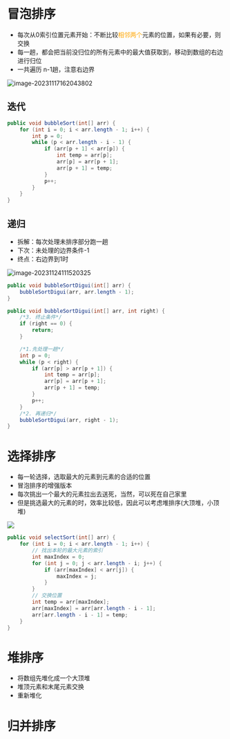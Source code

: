 # 冒泡排序

- 每次从0索引位置元素开始：不断比较<font color=orange>相邻两个</font>元素的位置，如果有必要，则交换
- 每一趟，都会把当前没归位的所有元素中的最大值获取到，移动到数组的右边进行归位
- 一共遍历 n-1趟，注意右边界

![image-20231117162043802](https://erick-typora-image.oss-cn-shanghai.aliyuncs.com/img/image-20231117162043802.png)

## 迭代

```java
public void bubbleSort(int[] arr) {
    for (int i = 0; i < arr.length - 1; i++) {
        int p = 0;
        while (p < arr.length - i - 1) {
            if (arr[p + 1] < arr[p]) {
                int temp = arr[p];
                arr[p] = arr[p + 1];
                arr[p + 1] = temp;
            }
            p++;
        }
    }
}
```



## 递归

- 拆解：每次处理未排序部分跑一趟
- 下次：未处理的边界条件-1
- 终点：右边界到1时

![image-20231124111520325](https://erick-typora-image.oss-cn-shanghai.aliyuncs.com/img/image-20231124111520325.png)

```java
public void bubbleSortDigui(int[] arr) {
    bubbleSortDigui(arr, arr.length - 1);
}

public void bubbleSortDigui(int[] arr, int right) {
    /*3. 终止条件*/
    if (right == 0) {
        return;
    }

    /*1.先处理一趟*/
    int p = 0;
    while (p < right) {
        if (arr[p] > arr[p + 1]) {
            int temp = arr[p];
            arr[p] = arr[p + 1];
            arr[p + 1] = temp;
        }
        p++;
    }
    /*2. 再递归*/
    bubbleSortDigui(arr, right - 1);
}
```



# 选择排序

- 每一轮选择，选取最大的元素到元素的合适的位置
- 冒泡排序的增强版本
- 每次挑出一个最大的元素拉出去送死，当然，可以死在自己家里
- 但是挑选最大的元素的时，效率比较低，因此可以考虑堆排序(大顶堆，小顶堆)

![](https://erick-typora-image.oss-cn-shanghai.aliyuncs.com/img/image-20231117162849134.png)

```java
public void selectSort(int[] arr) {
    for (int i = 0; i < arr.length - 1; i++) {
        // 找出本轮的最大元素的索引
        int maxIndex = 0;
        for (int j = 0; j < arr.length - i; j++) {
            if (arr[maxIndex] < arr[j]) {
                maxIndex = j;
            }
        }
        // 交换位置
        int temp = arr[maxIndex];
        arr[maxIndex] = arr[arr.length - i - 1];
        arr[arr.length - i - 1] = temp;
    }
}
```

# 堆排序

- 将数组先堆化成一个大顶堆
- 堆顶元素和末尾元素交换
- 重新堆化

# 归并排序



